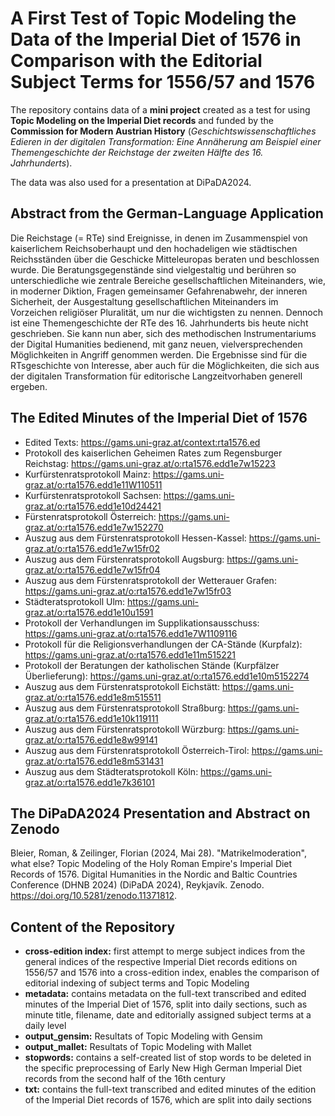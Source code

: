 # A First Test of Topic Modeling the Data of the Imperial Diet of 1576 in Comparison with the Editorial Subject Terms for 1556/57 and 1576

The repository contains data of a **mini project** created as a test for using **Topic Modeling on the Imperial Diet records** and funded by the **Commission for Modern Austrian History** (*Geschichtswissenschaftliches Edieren in der digitalen Transformation: Eine Annäherung am Beispiel einer Themengeschichte der Reichstage der zweiten Hälfte des 16. Jahrhunderts*). 

The data was also used for a presentation at DiPaDA2024.

## Abstract from the German-Language Application

Die Reichstage (= RTe) sind Ereignisse, in denen im Zusammenspiel von kaiserlichem Reichsoberhaupt und den hochadeligen wie städtischen Reichsständen über die Geschicke Mitteleuropas beraten und beschlossen wurde. Die Beratungsgegenstände sind vielgestaltig und berühren so unterschiedliche wie zentrale Bereiche gesellschaftlichen Miteinanders, wie, in moderner Diktion, Fragen gemeinsamer Gefahrenabwehr, der inneren Sicherheit, der Ausgestaltung gesellschaftlichen Miteinanders im Vorzeichen religiöser Pluralität, um nur die wichtigsten zu nennen. Dennoch ist eine Themengeschichte der RTe des 16. Jahrhunderts bis heute nicht geschrieben. Sie kann nun aber, sich des methodischen Instrumentariums der Digital Humanities bedienend, mit ganz neuen, vielversprechenden Möglichkeiten in Angriff genommen werden. Die Ergebnisse sind für die RTsgeschichte von Interesse, aber auch für die Möglichkeiten, die sich aus der digitalen Transformation für editorische Langzeitvorhaben generell ergeben. 

## The Edited Minutes of the Imperial Diet of 1576

- Edited Texts: https://gams.uni-graz.at/context:rta1576.ed
- Protokoll des kaiserlichen Geheimen Rates zum Regensburger Reichstag: https://gams.uni-graz.at/o:rta1576.edd1e7w15223
- Kurfürstenratsprotokoll Mainz: https://gams.uni-graz.at/o:rta1576.edd1e11W110511
- Kurfürstenratsprotokoll Sachsen: https://gams.uni-graz.at/o:rta1576.edd1e10d24421
- Fürstenratsprotokoll Österreich: https://gams.uni-graz.at/o:rta1576.edd1e7w152270
- Auszug aus dem Fürstenratsprotokoll Hessen-Kassel: https://gams.uni-graz.at/o:rta1576.edd1e7w15fr02
- Auszug aus dem Fürstenratsprotokoll Augsburg: https://gams.uni-graz.at/o:rta1576.edd1e7w15fr04
- Auszug aus dem Fürstenratsprotokoll der Wetterauer Grafen: https://gams.uni-graz.at/o:rta1576.edd1e7w15fr03
- Städteratsprotokoll Ulm: https://gams.uni-graz.at/o:rta1576.edd1e10u1591
- Protokoll der Verhandlungen im Supplikationsausschuss: https://gams.uni-graz.at/o:rta1576.edd1e7W1109116
- Protokoll für die Religionsverhandlungen der CA-Stände (Kurpfalz): https://gams.uni-graz.at/o:rta1576.edd1e11m515221
- Protokoll der Beratungen der katholischen Stände (Kurpfälzer Überlieferung): https://gams.uni-graz.at/o:rta1576.edd1e10m5152274
- Auszug aus dem Fürstenratsprotokoll Eichstätt: https://gams.uni-graz.at/o:rta1576.edd1e8m515511
- Auszug aus dem Fürstenratsprotokoll Straßburg: https://gams.uni-graz.at/o:rta1576.edd1e10k119111
- Auszug aus dem Fürstenratsprotokoll Würzburg: https://gams.uni-graz.at/o:rta1576.edd1e8w99141
- Auszug aus dem Fürstenratsprotokoll Österreich-Tirol: https://gams.uni-graz.at/o:rta1576.edd1e8m531431
- Auszug aus dem Städteratsprotokoll Köln: https://gams.uni-graz.at/o:rta1576.edd1e7k36101

## The DiPaDA2024 Presentation and Abstract on Zenodo

Bleier, Roman, & Zeilinger, Florian (2024, Mai 28). "Matrikelmoderation", what else? Topic Modeling of the Holy Roman Empire's Imperial Diet Records of 1576. Digital Humanities in the Nordic and Baltic Countries Conference (DHNB 2024) (DiPaDA 2024), Reykjavík. Zenodo. https://doi.org/10.5281/zenodo.11371812.

## Content of the Repository

- **cross-edition index:** first attempt to merge subject indices from the general indices of the respective Imperial Diet records editions on 1556/57 and 1576 into a cross-edition index, enables the comparison of editorial indexing of subject terms and Topic Modeling
- **metadata:** contains metadata on the full-text transcribed and edited minutes of the Imperial Diet of 1576, split into daily sections, such as minute title, filename, date and editorially assigned subject terms at a daily level
- **output_gensim:** Resultats of Topic Modeling with Gensim
- **output_mallet:** Resultats of Topic Modeling with Mallet
- **stopwords:** contains a self-created list of stop words to be deleted in the specific preprocessing of Early New High German Imperial Diet records from the second half of the 16th century
- **txt:** contains the full-text transcribed and edited minutes of the edition of the Imperial Diet records of 1576, which are split into daily sections
